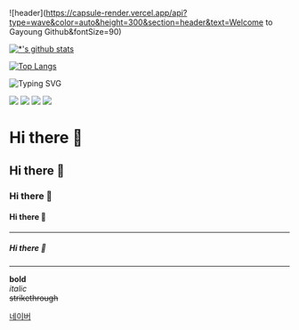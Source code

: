 ![header](https://capsule-render.vercel.app/api?type=wave&color=auto&height=300&section=header&text=Welcome to Gayoung Github&fontSize=90)

[![*'s github stats](https://github-readme-stats.vercel.app/api?username=gaebonglee)](https://github.com/gaebonglee)

[![Top Langs](https://github-readme-stats.vercel.app/api/top-langs/?username=gaebonglee)](https://github.com/gaebonglee/github-readme-stats)

![Typing SVG](https://readme-typing-svg.demolab.com/?lines=Welcome+to+Gayoung's+Github!;)

<img src="https://img.shields.io/badge/HTML-E34F26.svg?style=for-the-badge&logo=HTML5&logoColor=fcfcfa" />
<img src="https://img.shields.io/badge/CSS-1572B6.svg?style=for-the-badge&logo=css3&logoColor=fcfcfa" />
<img src="https://img.shields.io/badge/JavaScript-F7DF1E.svg?style=for-the-badge&logo=javascript&logoColor=000000" />
<img src="https://img.shields.io/badge/react-20232a.svg?style=for-the-badge&logo=react&logoColor=61DAFB" />


# Hi there 👋
## Hi there 👋
### Hi there 👋
#### Hi there 👋
---
##### Hi there 👋
---
**bold** <br>
*italic* <br>
~~strikethrough~~ <br>


[네이버](naver.com)

